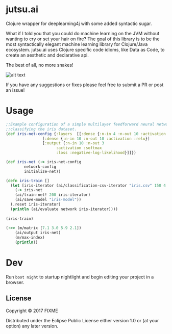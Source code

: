 # jutsu.ai

Clojure wrapper for deeplearning4j with some added syntactic sugar.

What if I told you that you could do machine learning on the JVM without wanting to cry or 
set your hair on fire? The goal of this library is to be the most syntactically elegant machine learning library for Clojure/Java ecosystem. jutsu.ai uses Clojure specific code idioms, like Data as Code, to create an aesthetic and declarative api.

The best of all, no more snakes!


![alt text](http://wp.patheos.com.s3.amazonaws.com/blogs/wildhunt/files/2011/03/saintpatrick.jpg)

If you have any suggestions or fixes please feel free to submit a PR or post an issue!

# Usage

```clojure
;;Example configuration of a simple multilayer feedforward neural network architecture
;;classifying the iris dataset.
(def iris-net-config {:layers  [[:dense {:n-in 4 :n-out 10 :activation :relu}]
				[:dense {:n-in 10 :n-out 10 :activation :relu}]
				[:output {:n-in 10 :n-out 3
					  :activation :softmax
					  :loss :negative-log-likelihood}]]})

(def iris-net (-> iris-net-config
		network-config
		initialize-net))

(defn iris-train []
  (let [iris-iterator (ai/classification-csv-iterator "iris.csv" 150 4 3)]
    (-> iris-net
	(ai/train-net! 200 iris-iterator)
	(ai/save-model "iris-model"))
  (.reset iris-iterator)
  (println (ai/evaluate network iris-iterator))))
  
(iris-train)
    
(->> (m/matrix [7.1 3.0 5.9 2.1])
	(ai/output iris-net)
	(m/max-index)
	(println))
```
# Dev

Run `boot night` to startup nightlight and begin editing your project in a browser.

## License

Copyright © 2017 FIXME

Distributed under the Eclipse Public License either version 1.0 or (at
your option) any later version.
